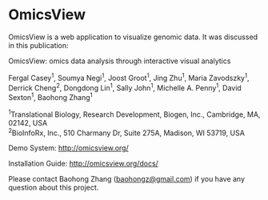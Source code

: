 # OmicsView

OmicsView is a web application to visualize genomic data. It was discussed in this publication:

OmicsView: omics data analysis through interactive visual analytics

Fergal Casey<sup>1</sup>, Soumya Negi<sup>1</sup>, Joost Groot<sup>1</sup>, Jing Zhu<sup>1</sup>, Maria Zavodszky<sup>1</sup>, Derrick Cheng<sup>2</sup>, Dongdong Lin<sup>1</sup>, Sally John<sup>1</sup>, Michelle A. Penny<sup>1</sup>, David Sexton<sup>1</sup>, Baohong Zhang<sup>1</sup>

<sup>1</sup>Translational Biology, Research Development, Biogen, Inc., Cambridge, MA, 02142, USA  
<sup>2</sup>BioInfoRx, Inc., 510 Charmany Dr, Suite 275A, Madison, WI 53719, USA

Demo System: http://omicsview.org/

Installation Guide: http://omicsview.org/docs/

Please contact Baohong Zhang (baohongz@gmail.com) if you have any question about this project.
